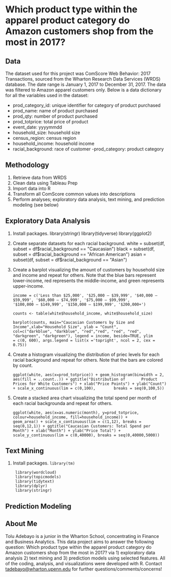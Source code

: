 # Which product type within the apparel product category do Amazon customers shop from the most in 2017?

## Data ##

The dataset used for this project was ComScore Web Behavior: 2017 Transactions, sourced from the Wharton Research Data Services (WRDS) database. The date range is January 1, 2017 to December 31, 2017. The data was filtered to Amazon apparel customers only. Below is a data dictionary for all the variables used in the dataset:
 
  - prod_category_id: unique identifier for category of product purchased
  - prod_name: name of product purchased
  - prod_qty: number of product purchased
  - prod_totprice: total price of product
  - event_date: yyyymmdd
  - household_size: household size 
  - census_region: census region 
  - household_income: household income
  - racial_background: race of customer
  -prod_category: product category
  
## Methodology ##

  1. Retrieve data from WRDS 
  2. Clean data using Tableau Prep 
  3. Import data into R 
  4. Transform all ComScore common values into descriptions 
  5. Perform analyses; exploratory data analysis, text mining, and prediction modeling (see below)
  
## Exploratory Data Analysis ##
1. Install packages.
        library(stringr)
        library(tidyverse)
        library(ggplot2)	
2. Create separate datasets for each racial background. 
        white = subset(df, subset = df$racial_background == "Caucasian")
        black = subset(df, subset = df$racial_background == "African American")
        asian = subset(df, subset = df$racial_background == "Asian")
3. Create a barplot visualizing the amount of customers by household size and income and repeat for others. Note that the blue bars represent lower-income, red represents the middle-income, and green represents upper-income. 

	`income = c('Less than $25,000', '$25,000 – $39,999', '$40,000 – $59,999', '$60,000 – $74,999', '$75,000 – $99,999', 		'$100,000 – $149,999', '$150,000 – $199,999', '$200,000+')`

	`counts <- table(white$household_income, white$household_size)`
	
	`barplot(counts, main="Caucasian Customers by Size and Income",xlab="Household Size", ylab = "Count", 			col=c("darkblue", "darkblue", "red","red", "red", "red", "darkgreen", "darkgreen"), legend = income, beside=TRUE, ylim 		= c(0, 600), args.legend = list(x ='topright', ncol = 2, cex = 0.75))`
4. Create a histogram visualizing the distribution of priec levels for each racial background and repeat for others. Note that the bars are colored by count. 

	`ggplot(white, aes(x=prod_totprice)) + geom_histogram(binwidth = 2, aes(fill = ..count..)) + ggtitle("Distribution of 		Product Prices for White Customers") + xlab("Price Points") + ylab("Count") + scale_x_continuous(lim = c(0,100), 		breaks = seq(0,100,5))`
5. Create a stacked area chart visualizing the total spend per month of each racial backgrounda and repeat for others.

	`ggplot(white, aes(x=as.numeric(month), y=prod_totprice, colour=household_income, fill=household_income)) + 		geom_area() + scale_x_continuous(lim = c(1,12), breaks = seq(0,12,1)) + ggtitle("Caucasian Customers: Total Spend per 		Month") + xlab("Month") + ylab("Price Total") + scale_y_continuous(lim = c(0,40000), breaks = seq(0,40000,5000))`
## Text Mining ## 
1. Install packages.
        `library(tm)`
        
        library(wordcloud)
        library(topicmodels)
        library(tidytext)
        library(dplyr)
        library(stringr)

## Prediction Modeling ##


## About Me ##

Tolu Adebayo is a junior in the Wharton School, concentrating in Finance and Business Analytics. This data project aims to answer the following question: Which product type within the apparel product category do Amazon customers shop from the most in 2017? via 1) exploratory data analysis 2) text mining and 3) prediction models using selected features.  All of the coding, analysis, and visualizations were developed with R. Contact tadebayo@wharton.upenn.edu for further questions/comments/concerns!
